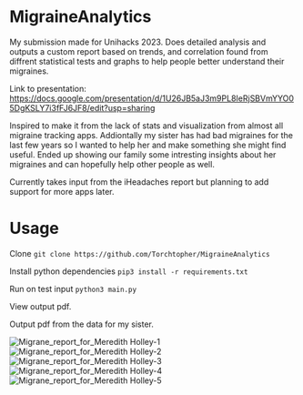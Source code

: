 # MigraineAnalytics

My submission made for Unihacks 2023. Does detailed analysis and outputs a custom report based on trends, and correlation found from diffrent statistical tests and graphs to help people better understand their migraines.

Link to presentation: https://docs.google.com/presentation/d/1U26JB5aJ3m9PL8IeRjSBVmYYO05DgKSLY7i3fFJ6JF8/edit?usp=sharing

Inspired to make it from the lack of stats and visualization from almost all migraine tracking apps. Addiontally my sister has had bad migraines for the last few years so I wanted to help her and make something she might find useful. Ended up showing our family some intresting insights about her migraines and can hopefully help other people as well. 

Currently takes input from the iHeadaches report but planning to add support for more apps later.

# Usage
Clone
```git clone https://github.com/Torchtopher/MigraineAnalytics```

Install python dependencies
```pip3 install -r requirements.txt```

Run on test input
```python3 main.py```

View output pdf.

Output pdf from the data for my sister.

![Migrane_report_for_Meredith Holley-1](https://user-images.githubusercontent.com/88154155/219985801-4e913fbe-ef3e-4bc7-afc5-b0d89feead1d.png)
![Migrane_report_for_Meredith Holley-2](https://user-images.githubusercontent.com/88154155/219985802-bde77c20-c16b-4dc8-8884-5bd74b80a377.png)
![Migrane_report_for_Meredith Holley-3](https://user-images.githubusercontent.com/88154155/219985804-4dc37d29-bc75-4aa6-9725-7999eea7f68a.png)
![Migrane_report_for_Meredith Holley-4](https://user-images.githubusercontent.com/88154155/219985806-1dd13623-4165-40dd-9313-4b92b1e97b14.png)
![Migrane_report_for_Meredith Holley-5](https://user-images.githubusercontent.com/88154155/219985807-f69645a5-3a71-4738-ab51-8471fe90c38d.png)


